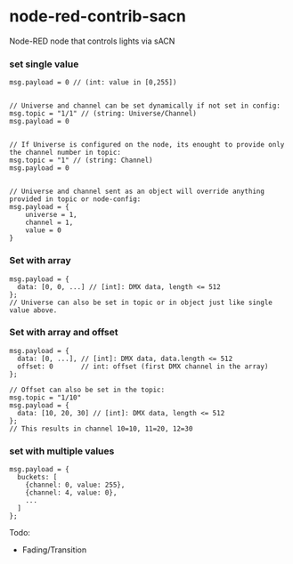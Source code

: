 # node-red-contrib-sacn
Node-RED node that controls lights via sACN



### set single value
```
msg.payload = 0 // (int: value in [0,255])


// Universe and channel can be set dynamically if not set in config:
msg.topic = "1/1" // (string: Universe/Channel)
msg.payload = 0


// If Universe is configured on the node, its enought to provide only the channel number in topic:
msg.topic = "1" // (string: Channel)
msg.payload = 0


// Universe and channel sent as an object will override anything provided in topic or node-config:
msg.payload = {
    universe = 1,
    channel = 1,
    value = 0
}
```

### Set with array

```
msg.payload = {
  data: [0, 0, ...] // [int]: DMX data, length <= 512
};
// Universe can also be set in topic or in object just like single value above.
```


### Set with array and offset

```
msg.payload = {
  data: [0, ...], // [int]: DMX data, data.length <= 512
  offset: 0       // int: offset (first DMX channel in the array)
};

// Offset can also be set in the topic:
msg.topic = "1/10"
msg.payload = {
  data: [10, 20, 30] // [int]: DMX data, length <= 512
};
// This results in channel 10=10, 11=20, 12=30
```


### set with multiple values

```
msg.payload = {
  buckets: [
    {channel: 0, value: 255},
    {channel: 4, value: 0},
    ...
  ]
};
```

Todo:
- Fading/Transition